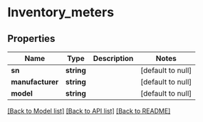 # Inventory_meters

## Properties
Name | Type | Description | Notes
------------ | ------------- | ------------- | -------------
**sn** | **string** |  | [default to null]
**manufacturer** | **string** |  | [default to null]
**model** | **string** |  | [default to null]

[[Back to Model list]](../README.md#documentation-for-models) [[Back to API list]](../README.md#documentation-for-api-endpoints) [[Back to README]](../README.md)


